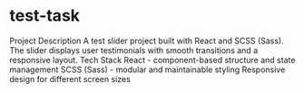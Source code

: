 # test-task
Project Description  A test slider project built with React and SCSS (Sass). The slider displays user testimonials with smooth transitions and a responsive layout.  Tech Stack  React - component-based structure and state management  SCSS (Sass) - modular and maintainable styling  Responsive design for different screen sizes
